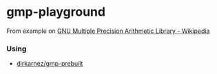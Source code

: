 gmp-playground
==============
From example on [GNU Multiple Precision Arithmetic Library - Wikipedia](https://en.wikipedia.org/wiki/GNU_Multiple_Precision_Arithmetic_Library)

### Using
- [dirkarnez/gmp-prebuilt](https://github.com/dirkarnez/gmp-prebuilt)